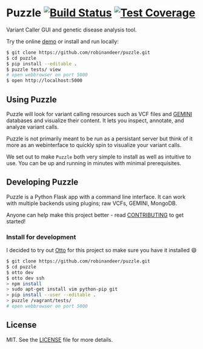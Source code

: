 # Puzzle [![Build Status][travis-image]][travis-url] [![Test Coverage][coveralls-img]][coveralls-url]

Variant Caller GUI and genetic disease analysis tool.

Try the online [demo](https://puzzle-demo-robinandeer.c9.io) or install and run locally:

```bash
$ git clone https://github.com/robinandeer/puzzle.git
$ cd puzzle
$ pip install --editable .
$ puzzle tests/ view
# open webbrowser on port 5000
$ open http://localhost:5000
```

## Using Puzzle
Puzzle will look for variant calling resources such as VCF files and [GEMINI][gemini] databases and visualize their content. It lets you inspect, annotate, and analyze variant calls.

Puzzle is not primarily meant to be run as a persistant server but think of it more as an webinterface to quickly spin to visualize your variant calls.

We set out to make `Puzzle` both very simple to install as well as intuitive to use. You can be up and running in minutes with minimal prerequisites.

## Developing Puzzle
Puzzle is a Python Flask app with a command line interface. It can work with multiple backends using plugins; raw VCFs, GEMINI, MongoDB.

Anyone can help make this project better - read [CONTRIBUTING](CONTRIBUTING.md) to get started!

### Install for development
I decided to try out [Otto][otto] for this project so make sure you have it installed :smile:

```bash
$ git clone https://github.com/robinandeer/puzzle.git
$ cd puzzle
$ otto dev
$ otto dev ssh
> npm install
> sudo apt-get install vim python-pip git
> pip install --user --editable .
> puzzle /vagrant/tests/
# open webbrowser on port 5000
```


## License
MIT. See the [LICENSE](LICENSE) file for more details.


[travis-url]: https://travis-ci.org/robinandeer/puzzle
[travis-image]: https://img.shields.io/travis/robinandeer/puzzle.svg?style=flat-square
[coveralls-url]: https://coveralls.io/github/robinandeer/puzzle
[coveralls-img]: https://img.shields.io/coveralls/robinandeer/puzzle.svg?style=flat-square
[otto]: https://ottoproject.io/
[gemini]: https://github.com/arq5x/gemini
